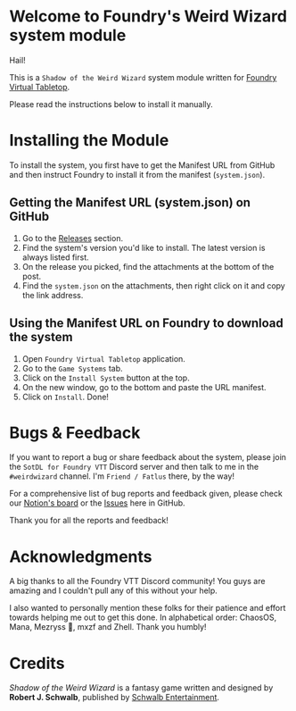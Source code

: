 # Welcome to Foundry's Weird Wizard system module
Hail!

This is a `Shadow of the Weird Wizard` system module written for [Foundry Virtual Tabletop](https://foundryvtt.com/).

Please read the instructions below to install it manually.

# Installing the Module
To install the system, you first have to get the Manifest URL from GitHub and then instruct Foundry to install it from the manifest (`system.json`).

## Getting the Manifest URL (system.json) on GitHub
1. Go to the [Releases](https://github.com/Savantford/foundry-weirdwizard/releases) section.
2. Find the system's version you'd like to install. The latest version is always listed first.
3. On the release you picked, find the attachments at the bottom of the post.
4. Find the `system.json` on the attachments, then right click on it and copy the link address.

## Using the Manifest URL on Foundry to download the system
1. Open `Foundry Virtual Tabletop` application.
2. Go to the `Game Systems` tab.
3. Click on the `Install System` button at the top.
4. On the new window, go to the bottom and paste the URL manifest.
4. Click on `Install`. Done!

# Bugs & Feedback
If you want to report a bug or share feedback about the system, please join the `SotDL for Foundry VTT` Discord server and then talk to me in the `#weirdwizard` channel. I'm `Friend / Fatlus` there, by the way!

For a comprehensive list of bug reports and feedback given, please check our [Notion's board](https://www.notion.so/gado-publishing/Foundry-s-Weird-Wizard-Issues-59094762fce441269199d10747e1c807) or the [Issues](https://github.com/Savantford/foundry-weirdwizard/issues) here in GitHub.

Thank you for all the reports and feedback!

# Acknowledgments
A big thanks to all the Foundry VTT Discord community! You guys are amazing and I couldn't pull any of this without your help.

I also wanted to personally mention these folks for their patience and effort towards helping me out to get this done. In alphabetical order: ChaosOS, Mana, Mezryss 💖, mxzf and Zhell. Thank you humbly!

# Credits
*Shadow of the Weird Wizard* is a fantasy game written and designed by **Robert J. Schwalb**, published by [Schwalb Entertainment](https://schwalbentertainment.com/).
